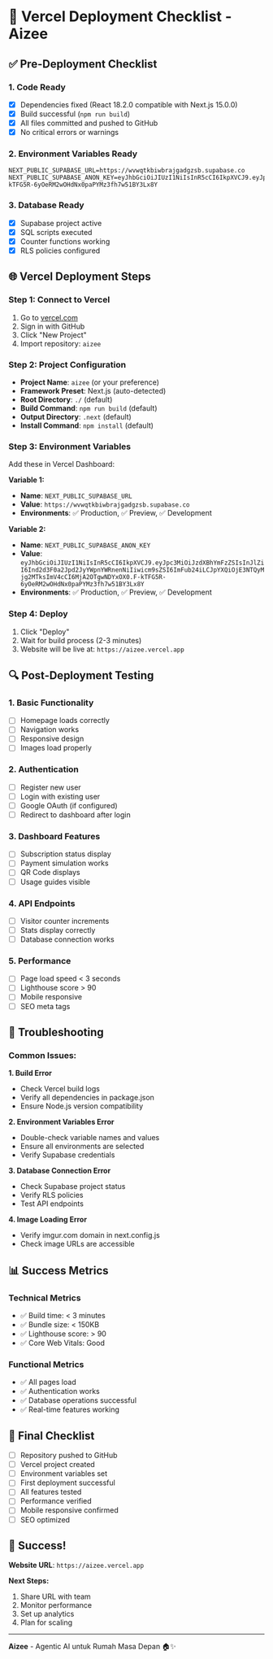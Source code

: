 # 🚀 Vercel Deployment Checklist - Aizee

## ✅ Pre-Deployment Checklist

### **1. Code Ready**
- [x] Dependencies fixed (React 18.2.0 compatible with Next.js 15.0.0)
- [x] Build successful (`npm run build`)
- [x] All files committed and pushed to GitHub
- [x] No critical errors or warnings

### **2. Environment Variables Ready**
```
NEXT_PUBLIC_SUPABASE_URL=https://wvwqtkbiwbrajgadgzsb.supabase.co
NEXT_PUBLIC_SUPABASE_ANON_KEY=eyJhbGciOiJIUzI1NiIsInR5cCI6IkpXVCJ9.eyJpc3MiOiJzdXBhYmFzZSIsInJlZiI6Ind2d3F0a2Jpd2JyYWpnYWRnenNiIiwicm9sZSI6ImFub24iLCJpYXQiOjE3NTQyMjg2MTksImV4cCI6MjA2OTgwNDYxOX0.F-kTFG5R-6yOeRM2wOHdNx0paPYMz3fh7w51BY3Lx8Y
```

### **3. Database Ready**
- [x] Supabase project active
- [x] SQL scripts executed
- [x] Counter functions working
- [x] RLS policies configured

## 🌐 Vercel Deployment Steps

### **Step 1: Connect to Vercel**
1. Go to [vercel.com](https://vercel.com)
2. Sign in with GitHub
3. Click "New Project"
4. Import repository: `aizee`

### **Step 2: Project Configuration**
- **Project Name**: `aizee` (or your preference)
- **Framework Preset**: Next.js (auto-detected)
- **Root Directory**: `./` (default)
- **Build Command**: `npm run build` (default)
- **Output Directory**: `.next` (default)
- **Install Command**: `npm install` (default)

### **Step 3: Environment Variables**
Add these in Vercel Dashboard:

**Variable 1:**
- **Name**: `NEXT_PUBLIC_SUPABASE_URL`
- **Value**: `https://wvwqtkbiwbrajgadgzsb.supabase.co`
- **Environments**: ✅ Production, ✅ Preview, ✅ Development

**Variable 2:**
- **Name**: `NEXT_PUBLIC_SUPABASE_ANON_KEY`
- **Value**: `eyJhbGciOiJIUzI1NiIsInR5cCI6IkpXVCJ9.eyJpc3MiOiJzdXBhYmFzZSIsInJlZiI6Ind2d3F0a2Jpd2JyYWpnYWRnenNiIiwicm9sZSI6ImFub24iLCJpYXQiOjE3NTQyMjg2MTksImV4cCI6MjA2OTgwNDYxOX0.F-kTFG5R-6yOeRM2wOHdNx0paPYMz3fh7w51BY3Lx8Y`
- **Environments**: ✅ Production, ✅ Preview, ✅ Development

### **Step 4: Deploy**
1. Click "Deploy"
2. Wait for build process (2-3 minutes)
3. Website will be live at: `https://aizee.vercel.app`

## 🔍 Post-Deployment Testing

### **1. Basic Functionality**
- [ ] Homepage loads correctly
- [ ] Navigation works
- [ ] Responsive design
- [ ] Images load properly

### **2. Authentication**
- [ ] Register new user
- [ ] Login with existing user
- [ ] Google OAuth (if configured)
- [ ] Redirect to dashboard after login

### **3. Dashboard Features**
- [ ] Subscription status display
- [ ] Payment simulation works
- [ ] QR Code displays
- [ ] Usage guides visible

### **4. API Endpoints**
- [ ] Visitor counter increments
- [ ] Stats display correctly
- [ ] Database connection works

### **5. Performance**
- [ ] Page load speed < 3 seconds
- [ ] Lighthouse score > 90
- [ ] Mobile responsive
- [ ] SEO meta tags

## 🚨 Troubleshooting

### **Common Issues:**

**1. Build Error**
- Check Vercel build logs
- Verify all dependencies in package.json
- Ensure Node.js version compatibility

**2. Environment Variables Error**
- Double-check variable names and values
- Ensure all environments are selected
- Verify Supabase credentials

**3. Database Connection Error**
- Check Supabase project status
- Verify RLS policies
- Test API endpoints

**4. Image Loading Error**
- Verify imgur.com domain in next.config.js
- Check image URLs are accessible

## 📊 Success Metrics

### **Technical Metrics**
- ✅ Build time: < 3 minutes
- ✅ Bundle size: < 150KB
- ✅ Lighthouse score: > 90
- ✅ Core Web Vitals: Good

### **Functional Metrics**
- ✅ All pages load
- ✅ Authentication works
- ✅ Database operations successful
- ✅ Real-time features working

## 🎯 Final Checklist

- [ ] Repository pushed to GitHub
- [ ] Vercel project created
- [ ] Environment variables set
- [ ] First deployment successful
- [ ] All features tested
- [ ] Performance verified
- [ ] Mobile responsive confirmed
- [ ] SEO optimized

## 🎉 Success!

**Website URL**: `https://aizee.vercel.app`

**Next Steps:**
1. Share URL with team
2. Monitor performance
3. Set up analytics
4. Plan for scaling

---

**Aizee** - Agentic AI untuk Rumah Masa Depan 🏠✨ 